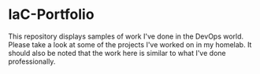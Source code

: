 # IaC-Portfolio
This repository displays samples of work I've done in the DevOps world. Please take a look at some of the projects I've worked on in my homelab. It should also be noted that the work here is similar to what I've done professionally. 

